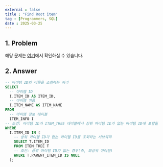 ```yaml
---
external : false
title : "Find Root item"
tag : [Programmers, SQL]
date : 2025-03-25
---
```


## 1. Problem

해당 문제는 [여기](https://school.programmers.co.kr/learn/courses/30/lessons/273710)에서 확인하실 수 있습니다.

## 2. Answer

```sql
-- 아이템 ID와 이름을 조회하는 쿼리
SELECT
  -- 아이템 ID
  I.ITEM_ID AS ITEM_ID,
  -- 아이템 이름
  I.ITEM_NAME AS ITEM_NAME
FROM 
  -- 아이템 정보 테이블
  ITEM_INFO I
-- 조건: 아이템 ID가 ITEM_TREE 테이블에서 상위 아이템 ID가 없는 아이템 ID에 포함될 때
WHERE 
  I.ITEM_ID IN (
    -- 상위 아이템 ID가 없는 아이템 ID를 조회하는 서브쿼리
    SELECT T.ITEM_ID
    FROM ITEM_TREE T
    -- 조건: 상위 아이템 ID가 없는 경우(즉, 최상위 아이템)
    WHERE T.PARENT_ITEM_ID IS NULL
  );
```
